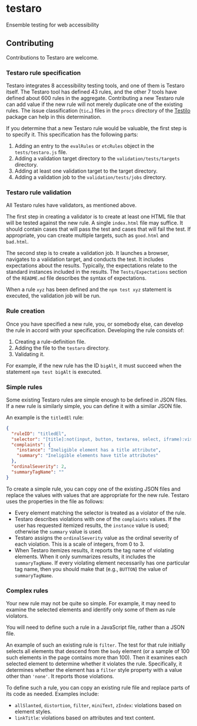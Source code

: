 # testaro

Ensemble testing for web accessibility

## Contributing

Contributions to Testaro are welcome.

### Testaro rule specification

Testaro integrates 8 accessibility testing tools, and one of them is Testaro itself. The Testaro tool has defined 43 rules, and the other 7 tools have defined about 600 rules in the aggregate. Contributing a new Testaro rule can add value if the new rule will not merely duplicate one of the existing rules. The issue classification (`tic…`) files in the `procs` directory of the [Testilo](https://www.npmjs.com/package/testilo) package can help in this determination.

If you determine that a new Testaro rule would be valuable, the first step is to specify it. This specification has the following parts:
1. Adding an entry to the `evalRules` or `etcRules` object in the `tests/testaro.js` file.
1. Adding a validation target directory to the `validation/tests/targets` directory.
1. Adding at least one validation target to the target directory.
1. Adding a validation job to the `validation/tests/jobs` directory.

### Testaro rule validation

All Testaro rules have validators, as mentioned above.

The first step in creating a validator is to create at least one HTML file that will be tested against the new rule. A single `index.html` file may suffice. It should contain cases that will pass the test and cases that will fail the test. If appropriate, you can create multiple targets, such as `good.html` and `bad.html`.

The second step is to create a validation job. It launches a browser, navigates to a validation target, and conducts the test. It includes expectations about the results. Typically, the expectations relate to the standard instances included in the results. The `Tests/Expectations` section of the `README.md` file describes the syntax of expectations.

When a rule `xyz` has been defined and the `npm test xyz` statement is executed, the validation job will be run.

### Rule creation

Once you have specified a new rule, you, or somebody else, can develop the rule in accord with your specification. Developing the rule consists of:
1. Creating a rule-definition file.
1. Adding the file to the `testaro` directory.
1. Validating it.

For example, if the new rule has the ID `bigAlt`, it must succeed when the statement `npm test bigAlt` is executed.

### Simple rules

Some existing Testaro rules are simple enough to be defined in JSON files. If a new rule is similarly simple, you can define it with a similar JSON file.

An example is the `titledEl` rule:

```json
{
  "ruleID": "titledEl",
  "selector": "[title]:not(input, button, textarea, select, iframe):visible",
  "complaints": {
    "instance": "Ineligible element has a title attribute",
    "summary": "Ineligible elements have title attributes"
  },
  "ordinalSeverity": 2,
  "summaryTagName": ""
}
```

To create a simple rule, you can copy one of the existing JSON files and replace the values with values that are appropriate for the new rule. Testaro uses the properties in the file as follows:
- Every element matching the selector is treated as a violator of the rule.
- Testaro describes violations with one of the `complaints` values. If the user has requested itemized results, the `instance` value is used; otherwise the `summary` value is used.
- Testaro assigns the `ordinalSeverity` value as the ordinal severity of each violation. This is a scale of integers, from 0 to 3.
- When Testaro itemizes results, it reports the tag name of violating elements. When it only summarizes results, it includes the `summaryTagName`. If every violating element necessarily has one particular tag name, then you should make that (e.g., `BUTTON`) the value of `summaryTagName`.

### Complex rules

Your new rule may not be quite so simple. For example, it may need to examine the selected elements and identify only some of them as rule violators.

You will need to define such a rule in a JavaScript file, rather than a JSON file.

An example of such an existing rule is `filter`. The test for that rule initially selects all elements that descend from the `body` element (or a sample of 100 such elements in the page contains more than 100). Then it examines each selected element to determine whether it violates the rule. Specifically, it determines whether the element has a `filter` style property with a value other than `'none'`. It reports those violations.

To define such a rule, you can copy an existing rule file and replace parts of its code as needed. Examples include:
- `allSlanted`, `distortion`, `filter`, `miniText`, `zIndex`: violations based on element styles.
- `linkTitle`: violations based on attributes and text content.
